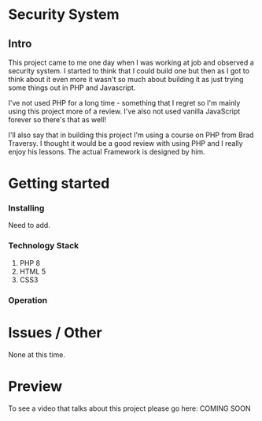 # Security System
## Intro

This project came to me one day when I was working at job and observed a security system. I started to think that I could build one but then as I got to think about it even more it wasn't so much about building it as just trying some things out in PHP and Javascript. 

I've not used PHP for a long time - something that I regret so I'm mainly using this project more of a review. I've also not used vanilla JavaScript forever so there's that as well! 

I'll also say that in building this project I'm using a course on PHP from Brad Traversy. I thought it would be a good review with using PHP and I really enjoy his lessons. The actual Framework is designed by him. 


# Getting started
### Installing

Need to add.

### Technology Stack

1. PHP 8
2. HTML 5
3. CSS3

### Operation


# Issues / Other

None at this time.

# Preview

To see a video that talks about this project please go here: COMING SOON